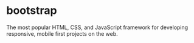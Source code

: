 # bootstrap
The most popular HTML, CSS, and JavaScript framework for developing responsive, mobile first projects on the web.
